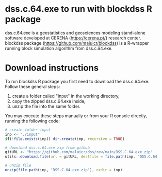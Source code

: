 
# dss.c.64.exe to run with blockdss R package

dss.c.64.exe is a geostatistics and geosciences modeling stand-alone software developed at CERENA (https://cerena.pt/) research center. blockdss package (https://github.com/maluicr/blockdss) is a R-wrapper running block simulation algorithm from dss.c.64.exe.

# Download instructions

To run blockdss R package you first need to download the dss.c.64.exe. Follow these general steps:

1. create a folder called "input" in the working directory, 
2. copy the zipped dss.c.64.exe inside,
3. unzip the file into the same folder. 

You may execute these steps manually or from your R console directly, running the following code:

```r
# create folder input
inp <- "./input"
if(!file.exists(inp)) dir.create(inp, recursive = TRUE)

# download dss.c.64.exe.zip from github
gitURL <- "https://github.com/maluicr/dss/raw/main/DSS.C.64.exe.zip"
utils::download.file(url = gitURL, destfile = file.path(inp, "DSS.C.64.exe.zip"))

# unzip file
unzip(file.path(inp, "DSS.C.64.exe.zip"), exdir = inp)
```
